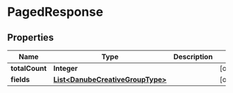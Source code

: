 

# PagedResponse


## Properties

Name | Type | Description | Notes
------------ | ------------- | ------------- | -------------
**totalCount** | **Integer** |  |  [optional]
**fields** | [**List&lt;DanubeCreativeGroupType&gt;**](DanubeCreativeGroupType.md) |  |  [optional]




